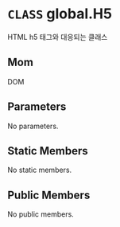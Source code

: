 # `CLASS` global.H5
HTML h5 태그와 대응되는 클래스

## Mom
DOM

## Parameters
No parameters.

## Static Members
No static members.

## Public Members
No public members.
